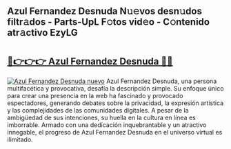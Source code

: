 ## Azul Fernandez Desnuda N𝚞𝚎vos desn𝚞dos filtr𝚊dos - Parts-UpL F𝚘tos vid𝚎o - C𝚘ntenido atr𝚊ctivo EzyLG

# <h2><a href="http://mb7vxb.tromn.icu/?c=Azul+Fernandez+Desnuda">🔗👉👉👉 Azul Fernandez Desnuda 🔗🔗</a></h2>

[![Azul Fernandez Desnuda nuevo](https://i.imgur.com/pEAQMta.gif)](http://mb7vxb.tromn.icu/?c=Azul+Fernandez+Desnuda)
Azul Fernandez Desnuda, una persona multifacética y provocativa, desafía la descripción simple. Su enfoque único para crear una presencia en la web ha fascinado y provocado espectadores, generando debates sobre la privacidad, la expresión artística y las complejidades de las comunidades digitales. A pesar de la ambigüedad de sus intenciones, su huella en la cultura en línea es imborrable. Armado con una dedicación inquebrantable y un atractivo innegable, el progreso de Azul Fernandez Desnuda en el universo virtual es ilimitado.
